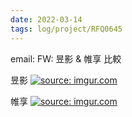 ```yaml
---
date: 2022-03-14
tags: log/project/RFQ0645
---
```


email: FW: 昱影 & 帷享 比較

昱影
<a href="https://imgur.com/NSHlbfN"><img src="https://i.imgur.com/NSHlbfN.jpg" title="source: imgur.com" /></a>

帷享
<a href="https://imgur.com/OYCxj7q"><img src="https://i.imgur.com/OYCxj7q.jpg" title="source: imgur.com" /></a>